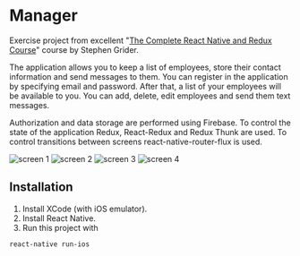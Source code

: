# Manager

Exercise project from excellent "[The Complete React Native and Redux Course](https://www.udemy.com/the-complete-react-native-and-redux-course/learn/v4/overview)" course by Stephen Grider.

The application allows you to keep a list of employees, store their contact information and send messages to them. You can register in the application by specifying email and password. After that, a list of your employees will be available to you. You can add, delete, edit employees and send them text messages.

Authorization and data storage are performed using Firebase. To control the state of the application Redux, React-Redux and Redux Thunk are used. To control transitions between screens react-native-router-flux is used.

![screen 1](./screen1.jpg)
![screen 2](./screen2.jpg)
![screen 3](./screen3.jpg)
![screen 4](./screen4.jpg)

## Installation

1. Install XCode (with iOS emulator).
2. Install React Native.
3. Run this project with

```
react-native run-ios
```
